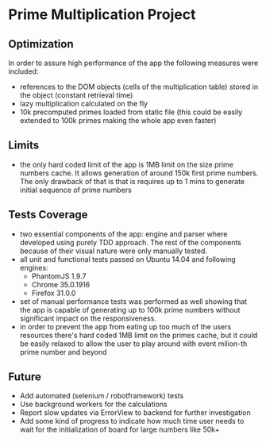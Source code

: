 
# Prime Multiplication Project

## Optimization

In order to assure high performance of the app the following measures were
included:
- references to the DOM objects (cells of the multiplication table)
  stored in the object (constant retrieval time)
- lazy multiplication calculated on the fly
- 10k precomputed primes loaded from static file (this could be easily extended
  to 100k primes making the whole app even faster)


## Limits
- the only hard coded limit of the app is 1MB limit on the size prime numbers
  cache. It allows generation of around 150k first prime numbers. The only
  drawback of that is that is requires up to 1 mins to generate initial sequence
  of prime numbers


## Tests Coverage
- two essential components of the app: engine and parser where developed
  using purely TDD approach. The rest of the components because of their
  visual nature were only manually tested.
- all unit and functional tests passed on Ubuntu 14.04 and following engines:
    - PhantomJS 1.9.7
    - Chrome 35.0.1916
    - Firefox 31.0.0
- set of manual performance tests was performed as well showing that the app is
  capable of generating up to 100k prime numbers without significant impact on
  the responsiveness.
- in order to prevent the app from eating up too much of the users resources
  there's hard coded 1MB limit on the primes cache, but it could be easily
  relaxed to allow the user to play around with event milion-th prime number and
  beyond


## Future
- Add automated (selenium / robotframework) tests
- Use background workers for the calculations
- Report slow updates via ErrorView to backend for further investigation
- Add some kind of progress to indicate how much time user needs to wait for
  the initialization of board for large numbers like 50k+

